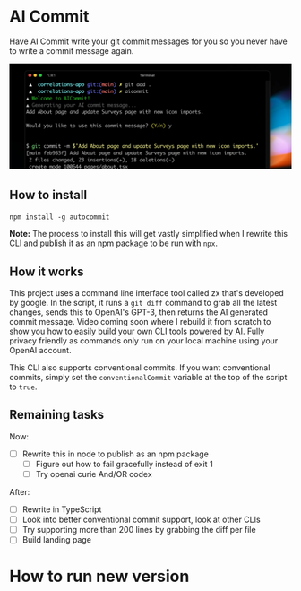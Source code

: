 # AI Commit

Have AI Commit write your git commit messages for you so you never have to write a commit message again.

[![AI Commit Screenshot](./screenshot.png)](https://twitter.com/nutlope/status/1624646872890589184)

## How to install

`npm install -g autocommit`

**Note:** The process to install this will get vastly simplified when I rewrite this CLI and publish it as an npm package to be run with `npx`.

## How it works

This project uses a command line interface tool called zx that's developed by google. In the script, it runs a `git diff` command to grab all the latest changes, sends this to OpenAI's GPT-3, then returns the AI generated commit message. Video coming soon where I rebuild it from scratch to show you how to easily build your own CLI tools powered by AI. Fully privacy friendly as commands only run on your local machine using your OpenAI account.

This CLI also supports conventional commits. If you want conventional commits, simply set the `conventionalCommit` variable at the top of the script to `true`.

## Remaining tasks

Now:

- [ ] Rewrite this in node to publish as an npm package
  - [ ] Figure out how to fail gracefully instead of exit 1
  - [ ] Try openai curie And/OR codex

After:

- [ ] Rewrite in TypeScript
- [ ] Look into better conventional commit support, look at other CLIs
- [ ] Try supporting more than 200 lines by grabbing the diff per file
- [ ] Build landing page

# How to run new version
